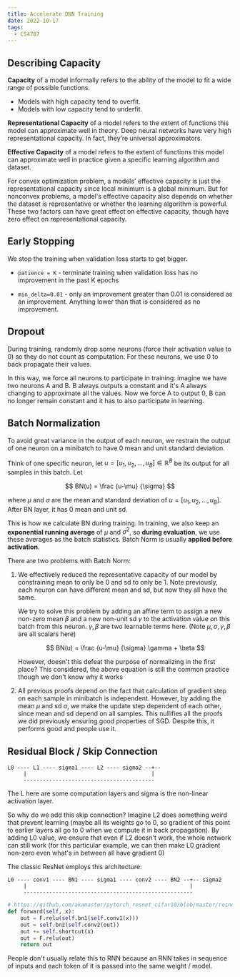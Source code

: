 ```yaml
---
title: Accelerate DNN Training
date: 2022-10-17
tags:
  - CS4787
---
```


## Describing Capacity

**Capacity** of a model informally refers to the ability of the model to fit a wide range of possible functions.

- Models with high capacity tend to overfit.
- Models with low capacity tend to underfit.

**Representational Capacity** of a model refers to the extent of functions this model can approximate well in theory. Deep neural networks have very high representational capacity. In fact, they’re universal approximators.

**Effective Capacity** of a model refers to the extent of functions this model can approximate well in practice given a specific learning algorithm and dataset.

For convex optimization problem, a models' effective capacity is just the representational capacity since local minimum is a global minimum. But for nonconvex problems, a model's effective capacity also depends on whether the dataset is representative or whether the learning algorithm is powerful. These two factors can have great effect on effective capacity, though have zero effect on representational capacity.

## Early Stopping

We stop the training when validation loss starts to get bigger.

- `patience = K` - terminate training when validation loss has no improvement in the past K epochs

- `min_delta=0.01` - only an improvement greater than 0.01 is considered as an improvement. Anything lower than that is considered as no improvement.

## Dropout

During training, randomly drop some neurons (force their activation value to 0) so they do not count as computation. For these neurons, we use 0 to back propagate their values.

In this way, we force all neurons to participate in training: imagine we have two neurons A and B. B always outputs a constant and it's A always changing to approximate all the values. Now we force A to output 0, B can no longer remain constant and it has to also participate in learning.

## Batch Normalization

To avoid great variance in the output of each neuron, we restrain the output of one neuron on a minibatch to have 0 mean and unit standard deviation.

Think of one specific neuron, let $u = [u_1, u_2, \dots, u_B] \in \mathbb R^B$ be its output for all samples in this batch. Let

$$
BN(u) = \frac {u-\mu} {\sigma}
$$

where $\mu$ and $\sigma$ are the mean and standard deviation of $u = [u_1, u_2, \dots, u_B]$. After BN layer, it has 0 mean and unit sd.

This is how we calculate BN during training. In training, we also keep an **exponential running average** of $\mu$ and $\sigma^2$, so **during evaluation**, we use these averages as the batch statistics. Batch Norm is usually **applied before activation**.

There are two problems with Batch Norm:

1. We effectively reduced the representative capacity of our model by constraining mean to only be 0 and sd to only be 1. Note previously, each neuron can have different mean and sd, but now they all have the same.

   We try to solve this problem by adding an affine term to assign a new non-zero mean $\beta$ and a new non-unit sd $\gamma$ to the activation value on this batch from this neuron. $\gamma, \beta$ are two learnable terms here. (Note $\mu, \sigma, \gamma, \beta$ are all scalars here)

   $$
   BN(u) = \frac {u-\mu} {\sigma} \gamma + \beta
   $$

   However, doesn't this defeat the purpose of normalizing in the first place? This considered, the above equation is still the common practice though we don't know why it works

2. All previous proofs depend on the fact that calculation of gradient step on each sample in minibatch is independent. However, by adding the mean $\mu$ and sd $\sigma$, we make the update step dependent of each other, since mean and sd depend on all samples. This nullifies all the proofs we did previously ensuring good properties of SGD. Despite this, it performs good and people use it.

## Residual Block / Skip Connection

```
L0 ---- L1 ---- sigma1 ---- L2 ---- sigma2 --+--
     |                                       |
     -----------------------------------------
```

The L here are some computation layers and sigma is the non-linear activation layer.

So why do we add this skip connection? Imagine L2 does something weird that prevent learning (maybe all its weights go to 0, so gradient of this point to earlier layers all go to 0 when we compute it in back propagation). By adding L0 value, we ensure that even if L2 doesn't work, the whole network can still work (for this particular example, we can then make L0 gradient non-zero even what's in between all have gradient 0)

The classic ResNet employs this architecture:

```
L0 ---- conv1 ---- BN1 ---- sigma1 ---- conv2 ---- BN2 --+-- sigma2
     |                                                   |
     -----------------------------------------------------
```

```python
# https://github.com/akamaster/pytorch_resnet_cifar10/blob/master/resnet.py/ class BasicBlock
def forward(self, x):
    out = F.relu(self.bn1(self.conv1(x)))
    out = self.bn2(self.conv2(out))
    out += self.shortcut(x)
    out = F.relu(out)
    return out
```

People don't usually relate this to RNN because an RNN takes in sequence of inputs and each token of it is passed into the same weight / model.

